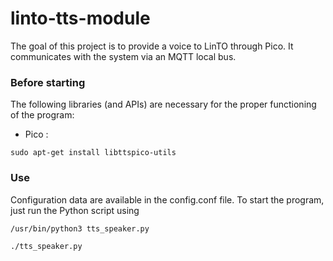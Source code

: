 # linto-tts-module

The goal of this project is to provide a voice to LinTO through Pico.
It communicates with the system via an MQTT local bus.

### Before starting

The following libraries (and APIs) are necessary for the proper functioning of the program:

* Pico :

```
sudo apt-get install libttspico-utils
```

### Use

Configuration data are available in the config.conf file.
To start the program, just run the Python script using
```
/usr/bin/python3 tts_speaker.py
```

```
./tts_speaker.py
```
